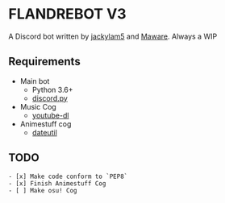 # FLANDREBOT V3
A Discord bot written by [jackylam5](https://github.com/jackylam5) and [Maware](https://github.com/Ma-wa-re).
Always a WIP

## Requirements
- Main bot
    - Python 3.6+
    - [discord.py](https://github.com/Rapptz/discord.py)
- Music Cog
    - [youtube-dl](https://rg3.github.io/youtube-dl/)
- Animestuff cog
    - [dateutil](https://pypi.python.org/pypi/python-dateutil/2.6.0)

## TODO
    - [x] Make code conform to `PEP8`
    - [x] Finish Animestuff Cog
    - [ ] Make osu! Cog
